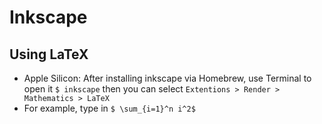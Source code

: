 # Inkscape


## Using LaTeX
* Apple Silicon: After installing inkscape via Homebrew, use Terminal to open it `$ inkscape` then you can select `Extentions > Render > Mathematics > LaTeX`
* For example, type in `$ \sum_{i=1}^n i^2$`

